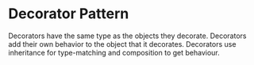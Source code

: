 # Decorator Pattern

Decorators have the same type as the objects they decorate. Decorators add their own behavior to the object that it
decorates. Decorators use inheritance for type-matching and composition to get behaviour.
